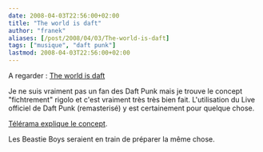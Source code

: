 ```yaml
---
date: 2008-04-03T22:56:00+02:00
title: "The world is daft"
author: "franek"
aliases: [/post/2008/04/03/The-world-is-daft]
tags: ["musique", "daft punk"]
lastmod: 2008-04-03T22:56:00+02:00
---
```

A regarder : [The world is daft](http://www.theworldisdaft.com)

Je ne suis vraiment pas un fan des Daft Punk mais je trouve le concept "fichtrement" rigolo et c'est vraiment très très bien fait. L'utilisation du Live officiel de Daft Punk (remasterisé) y est certainement pour quelque chose.

[Télérama explique le concept](http://www.telerama.fr/techno/26872-les_daft_punk_bercy_filmes_par_leurs_fans.php).

Les Beastie Boys seraient en train de préparer la même chose.
